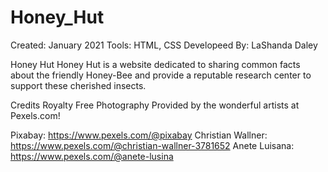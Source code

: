 # Honey_Hut

Created: January 2021
Tools: HTML, CSS
Developeed By: LaShanda Daley

Honey Hut
Honey Hut is a website dedicated to sharing common facts about the
friendly Honey-Bee and provide a reputable research center to support 
these cherished insects.

Credits
Royalty Free Photography Provided by the wonderful artists at Pexels.com!

Pixabay: https://www.pexels.com/@pixabay
Christian Wallner: https://www.pexels.com/@christian-wallner-3781652
Anete Luisana: https://www.pexels.com/@anete-lusina
